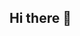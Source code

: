## Hi there 👋

<!--
**tom-wei233/tom-wei233** is a ✨ _special_ ✨ repository because its `README.md` (this file) appears on your GitHub profile.

Here are some ideas to get you started:

- 🌱 I’m currently learning Automation
- 🤔 I’m looking for help with Computer Science
- 💬 Ask me about nothing
- 📫 How to reach me: wjx233@mail.ustc.edu.com
- 😄 Pronouns: tom
- ⚡ Fun fact: 1 + 1 = 2
for(,,)
return 666
